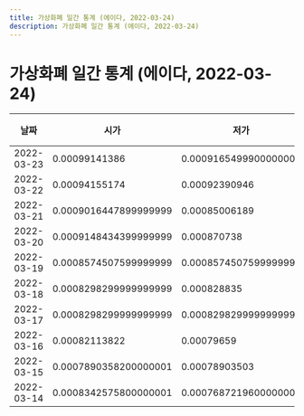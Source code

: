 ```yaml
---
title: 가상화폐 일간 통계 (에이다, 2022-03-24)
description: 가상화폐 일간 통계 (에이다, 2022-03-24)
---
```



가상화폐 일간 통계 (에이다, 2022-03-24)
===

|날짜|시가|저가|고가|종가|비고|
|--|--|--|--|--|--|
|2022-03-23|0.00099141386|0.0009165499900000001|0.00115642368|0.00108216|    |
|2022-03-22|0.00094155174|0.00092390946|0.00098|0.00098|    |
|2022-03-21|0.0009016447899999999|0.00085006189|0.00094155174|0.0009138239999999999|    |
|2022-03-20|0.0009148434399999999|0.000870738|0.0009148434399999999|0.0009016447899999999|    |
|2022-03-19|0.0008574507599999999|0.0008574507599999999|0.00091506185|0.0009148434399999999|    |
|2022-03-18|0.0008298299999999999|0.000828835|0.000850725|0.000834666|    |
|2022-03-17|0.0008298299999999999|0.0008298299999999999|0.00087944401|0.00086049807|    |
|2022-03-16|0.00082113822|0.00079659|0.00083483129|0.0008146259999999999|    |
|2022-03-15|0.0007890358200000001|0.00078903503|0.0008170731799999999|0.000800975|    |
|2022-03-14|0.0008342575800000001|0.0007687219600000001|0.0008342575800000001|0.00078625795|    |
